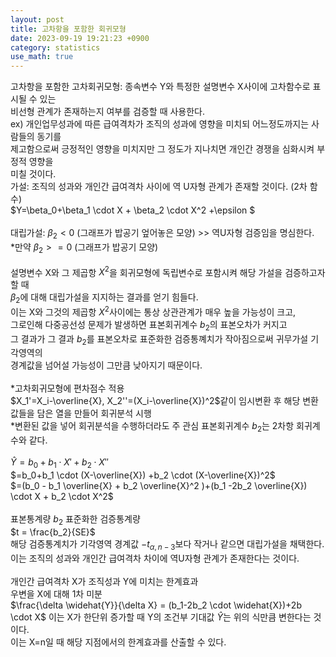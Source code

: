 ```yaml
---
layout: post
title: 고차항을 포함한 회귀모형
date: 2023-09-19 19:21:23 +0900
category: statistics 
use_math: true
---      
```

고차항을 포함한 고차회귀모형: 종속변수 Y와 특정한 설명변수 X사이에 고차함수로 표시될 수 있는  
비선형 관계가 존재하는지 여부를 검증할 때 사용한다.  
ex) 개인업무성과에 따른 급여격차가 조직의 성과에 영향을 미치되 어느정도까지는 사람들의 동기를  
제고함으로써 긍정적인 영향을 미치지만 그 정도가 지나치면 개인간 경쟁을 심화시켜 부정적 영향을  
미칠 것이다.  
가설: 조직의 성과와 개인간 급여격차 사이에 역 U자형 관계가 존재할 것이다. (2차 함수)  
$Y=\beta_0+\beta_1 \cdot X + \beta_2 \cdot X^2  +\epsilon $
<br>  
대립가설: $\beta_2 < 0$ (그래프가 밥공기 엎어놓은 모양)  >> 역U자형 검증임을 명심한다.  
*만약 $\beta_2 >= 0$ (그래프가 밥공기 모양)
<br>  
설명변수 X와 그 제곱항 $X^2$을 회귀모형에 독립변수로 포함시켜 해당 가설을 검증하고자 할 때  
$\beta_2$에 대해 대립가설을 지지하는 결과를 얻기 힘들다.  
이는 X와 그것의 제곱항 $X^2$사이에는 통상 상관관계가 매우 높을 가능성이 크고,   
그로인해 다중공선성 문제가 발생하면 표본회귀계수 $b_2$의 표본오차가 커지고  
그 결과가 그 결과 $b_2$를 표본오차로 표준화한 검증통꼐치가 작아짐으로써 귀무가설 기각영역의  
경계값을 넘어설 가능성이 그만큼 낮아지기 때문이다.
<br>  
*고차회귀모형에 편차점수 적용  
$X_1'=X_i-\overline{X}, X_2''=(X_i-\overline{X})^2$같이 임시변환 후 
해당 변환값들을 담은 열을 만들어 회귀분석 시행  
*변환된 값을 넣어 회귀분석을 수행하더라도 주 관심 표본회귀계수 $b_2$는 2차항 회귀계수와 같다.
<br>  
$\widehat{Y}=b_0+b_1 \cdot X' +b_2 \cdot X''$  
$=b_0+b_1 \cdot (X-\overline{X}) +b_2 \cdot (X-\overline{X})^2$  
$=(b_0 - b_1 \overline{X} + b_2 \overline{X}^2 )+(b_1 -2b_2 \overline{X}) \cdot X + b_2 \cdot X^2$
<br>  
표본통계량 $b_2$ 표준화한 검증통계량  
$t = \frac{b_2}{SE}$  
해당 검증통계치가 기각영역 경계값 $-t_{\alpha,n-3}$보다 작거나 같으면 대립가설을 채택한다.  
이는 조직의 성과와 개인간 급여격차 차이에 역U자형 관계가 존재한다는 것이다.
<br>  
개인간 급여격차 X가 조직성과 Y에 미치는 한계효과  
우변을 X에 대해 1차 미분  
$\frac{\delta \widehat{Y}}{\delta X} = (b_1-2b_2 \cdot \widehat{X})+2b \cdot X$
이는 X가 한단위 증가할 때 Y의 조건부 기대값 $\widehat{Y}$는 위의 식만큼 변한다는 것이다.  
이는 X=n일 때 해당 지점에서의 한계효과를 산출할 수 있다.   

